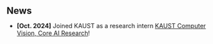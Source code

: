 <h2 style="margin: 60px 0px 0px;">News</h2>

<ul>
<li><strong>[Oct. 2024]</strong> Joined KAUST as a research intern <a href="https://vision-cair.kaust.edu.sa/computer-vision-core-ai-research-group">KAUST Computer Vision, Core AI Research</a>!</li>
 
<!--
<div>
<li> <a href="javascript:toggle_vis('newsmore')">Show more</a> </li>
<div id="newsmore" style="display:none"> 
  <li><strong>[Dec. 2022]</strong> <a href="https://www.bmvc2023.org">BMVC 2023</a> will be held in Aberdeen, UK, and I will serve as the Website Chair.</li>
</div>
-->

</ul>
